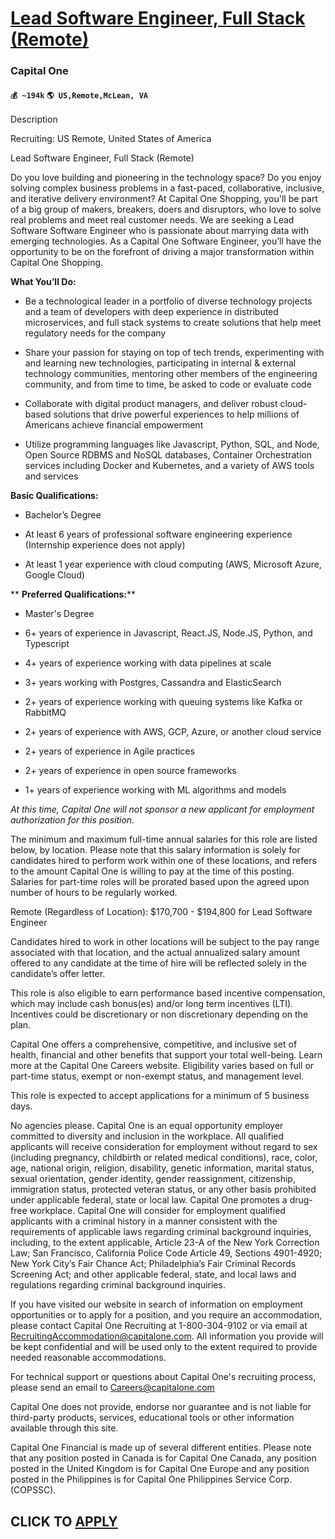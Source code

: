 # [Lead Software Engineer, Full Stack (Remote)](https://www.remotewlb.com/apply/lead-software-engineer-full-stack-remote-67907)  
### Capital One  
#### `💰 ~194k` `🌎 US,Remote,McLean, VA`  

Description

Recruiting: US Remote, United States of America

Lead Software Engineer, Full Stack (Remote)

Do you love building and pioneering in the technology space? Do you enjoy solving complex business problems in a fast-paced, collaborative, inclusive, and iterative delivery environment? At Capital One Shopping, you'll be part of a big group of makers, breakers, doers and disruptors, who love to solve real problems and meet real customer needs. We are seeking a Lead Software Software Engineer who is passionate about marrying data with emerging technologies. As a Capital One Software Engineer, you’ll have the opportunity to be on the forefront of driving a major transformation within Capital One Shopping.

****What You’ll Do:****

  * Be a technological leader in a portfolio of diverse technology projects and a team of developers with deep experience in distributed microservices, and full stack systems to create solutions that help meet regulatory needs for the company

  * Share your passion for staying on top of tech trends, experimenting with and learning new technologies, participating in internal & external technology communities, mentoring other members of the engineering community, and from time to time, be asked to code or evaluate code

  * Collaborate with digital product managers, and deliver robust cloud-based solutions that drive powerful experiences to help millions of Americans achieve financial empowerment

  * Utilize programming languages like Javascript, Python, SQL, and Node, Open Source RDBMS and NoSQL databases, Container Orchestration services including Docker and Kubernetes, and a variety of AWS tools and services 

****Basic Qualifications:****

  * Bachelor’s Degree

  * At least 6 years of professional software engineering experience (Internship experience does not apply)

  * At least 1 year experience with cloud computing (AWS, Microsoft Azure, Google Cloud)

 ** **Preferred Qualifications:****

  * Master's Degree

  * 6+ years of experience in Javascript, React.JS, Node.JS, Python, and Typescript

  * 4+ years of experience working with data pipelines at scale

  * 3+ years working with Postgres, Cassandra and ElasticSearch

  * 2+ years of experience working with queuing systems like Kafka or RabbitMQ

  * 2+ years of experience with AWS, GCP, Azure, or another cloud service

  * 2+ years of experience in Agile practices

  * 2+ years of experience in open source frameworks

  * 1+ years of experience working with ML algorithms and models

 _At this time, Capital One will not sponsor a new applicant for employment authorization for this position._

The minimum and maximum full-time annual salaries for this role are listed below, by location. Please note that this salary information is solely for candidates hired to perform work within one of these locations, and refers to the amount Capital One is willing to pay at the time of this posting. Salaries for part-time roles will be prorated based upon the agreed upon number of hours to be regularly worked.

Remote (Regardless of Location): $170,700 - $194,800 for Lead Software Engineer

Candidates hired to work in other locations will be subject to the pay range associated with that location, and the actual annualized salary amount offered to any candidate at the time of hire will be reflected solely in the candidate’s offer letter.

This role is also eligible to earn performance based incentive compensation, which may include cash bonus(es) and/or long term incentives (LTI). Incentives could be discretionary or non discretionary depending on the plan.

Capital One offers a comprehensive, competitive, and inclusive set of health, financial and other benefits that support your total well-being. Learn more at the Capital One Careers website. Eligibility varies based on full or part-time status, exempt or non-exempt status, and management level.

This role is expected to accept applications for a minimum of 5 business days.

No agencies please. Capital One is an equal opportunity employer committed to diversity and inclusion in the workplace. All qualified applicants will receive consideration for employment without regard to sex (including pregnancy, childbirth or related medical conditions), race, color, age, national origin, religion, disability, genetic information, marital status, sexual orientation, gender identity, gender reassignment, citizenship, immigration status, protected veteran status, or any other basis prohibited under applicable federal, state or local law. Capital One promotes a drug-free workplace. Capital One will consider for employment qualified applicants with a criminal history in a manner consistent with the requirements of applicable laws regarding criminal background inquiries, including, to the extent applicable, Article 23-A of the New York Correction Law; San Francisco, California Police Code Article 49, Sections 4901-4920; New York City’s Fair Chance Act; Philadelphia’s Fair
Criminal Records Screening Act; and other applicable federal, state, and local laws and regulations regarding criminal background inquiries.

If you have visited our website in search of information on employment opportunities or to apply for a position, and you require an accommodation, please contact Capital One Recruiting at 1-800-304-9102 or via email at RecruitingAccommodation@capitalone.com. All information you provide will be kept confidential and will be used only to the extent required to provide needed reasonable accommodations.

For technical support or questions about Capital One's recruiting process, please send an email to Careers@capitalone.com

Capital One does not provide, endorse nor guarantee and is not liable for third-party products, services, educational tools or other information available through this site.

Capital One Financial is made up of several different entities. Please note that any position posted in Canada is for Capital One Canada, any position posted in the United Kingdom is for Capital One Europe and any position posted in the Philippines is for Capital One Philippines Service Corp. (COPSSC).

  
## CLICK TO [APPLY](https://www.remotewlb.com/apply/lead-software-engineer-full-stack-remote-67907)

